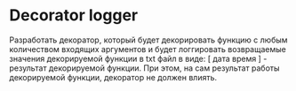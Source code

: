 # Decorator logger
Разработать декоратор, который будет декорировать функцию с любым количеством входящих аргументов и будет логгировать возвращаемые значения декорируемой функции в txt файл в виде:
[ дата время ] - результат декорируемой функции.
При этом, на сам результат работы декорируемой функции, декоратор не должен влиять.

